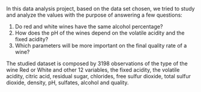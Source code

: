 In this data analysis project, based on the data set chosen, we tried to study and analyze the values with the purpose of answering a few questions:

1. Do red and white wines have the same alcohol percentage?
2. How does the pH of the wines depend on the volatile acidity and the fixed acidity?
3. Which parameters will be more important on the final quality rate of a wine?
   
The studied dataset is composed by 3198 observations of the type of the wine Red or White and other 12 variables, the fixed acidity, the volatile acidity, citric acid, residual sugar, chlorides, free sulfur dioxide, total sulfur dioxide, density, pH, sulfates, alcohol and quality. 

